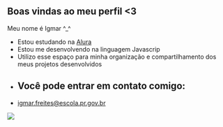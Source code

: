 ## Boas vindas ao meu perfil <3

Meu nome é Igmar ^_^

- Estou estudando na [Alura](https:\\www.alura.pr.gov)
- Estou me desenvolvendo na linguagem Javascrip
- Utilizo esse espaço para minha organização e compartilhamento dos meus projetos desenvolvidos
- ## Você pode entrar em contato comigo:
- igmar.freites@escola.pr.gov.br


![](https://media.tenor.com/U28V2bPGlgUAAAAS/gato-sorrindo.gif)

